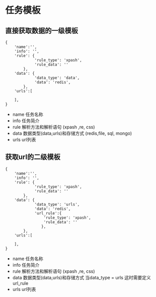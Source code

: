 # 任务模板

## 直接获取数据的一级模板

```
{
    'name':'',
    'info': '',
    'rule': {
             'rule_type': 'xpash',
             'rule_data': ''
        },
    'data': {
             'data_type': 'data',
             'data': 'redis',
        },
    'urls':[
    
    ],
}
```
- name 任务名称
- info 任务简介
- rule 解析方法和解析语句 (xpash ,re, css)
- data 数据类型(data,urls)和存储方式 (redis,file, sql, mongo)
- urls url列表


## 获取url的二级模板
```
{
    'name':'',
    'info': '',
    'rule': {
             'rule_type': 'xpash',
             'rule_data': ''
        },
    'data': {
             'data_type': 'urls',
             'data': 'redis',
             'url_rule':{
                 'rule_type': 'xpash',
                 'rule_data': ''
                },
        },
    'urls':[
    
    ],
}
```
- name 任务名称
- info 任务简介
- rule 解析方法和解析语句 (xpash ,re, css)
- data 数据类型(data,urls)和存储方式 当data_type = urls
    这时需要定义url_rule
- urls url列表